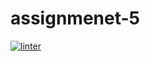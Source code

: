 # assignmenet-5
[![linter](https://github.com/<matthew-gagne/<assignment-5>/workflows/linter/badge.svg)](https://github.com/marketplace/actions/super-linter)
